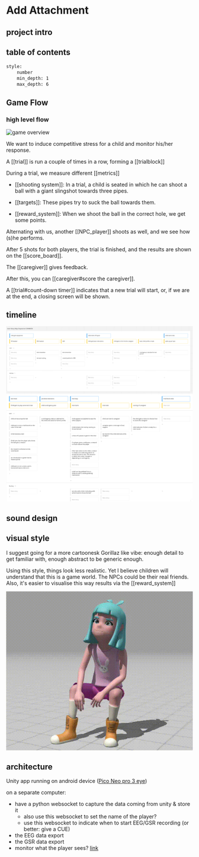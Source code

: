 # Add Attachment
## project intro

<elevator pitch>

## table of contents

```toc 
style: 
	number 
	min_depth: 1 
	max_depth: 6 
```


## Game Flow

### high level flow

![game overview](game_overview.png)

We want to induce competitive stress for a child and monitor his/her response.  

A [[trial]] is run a couple of times in a row, forming a [[trialblock]]

During a trial, we measure different [[metrics]]

- [[shooting system]]: In a trial, a child is seated in which he can shoot a ball with a giant slingshot towards three pipes. 

- [[targets]]: These pipes try to suck the ball towards them. 

- [[reward_system]]: When we shoot the ball in the correct hole, we get some points.  

Alternating with us, another [[NPC_player]] shoots as well, and we see how (s)he performs.  

After 5 shots for both players, the trial is finished, and the results are shown on the [[score_board]]. 

The [[caregiver]] gives feedback.  

After this, you can [[caregiver#score the caregiver]]. 

A [[trial#count-down timer]] indicates that a new trial will start, or, if we are at the end, a closing screen will be shown.

## timeline

![timeline](./imgs/common.png)
![timeline2](./imgs/competition_emotion.png)


## sound design

## visual style

I suggest going for a more cartoonesk Gorillaz like vibe: enough detail to get familiar with, enough abstract to be generic enough.

Using this style, things look less realistic. Yet I believe children will understand that this is a game world. The NPCs could be their real friends.
Also, it's easier to visualise this way results via the [[reward_system]]

![cartoon](./imgs/out.gif)

## architecture

Unity app running on android device ([Pico Neo pro 3 eye](https://www.picoxr.com/us/neo3.html))


on a separate computer:
- have a python websocket to capture the data coming from unity & store it
	- also use this websocket to set the name of the player?
	- use this websocket to indicate when to start EEG/GSR recording (or better: give a CUE)
- the EEG data export
- the GSR data export
- monitor what the player sees? [link](https://sdk.picovr.com/docs/FAQ/chapter_twentyseven.html)



